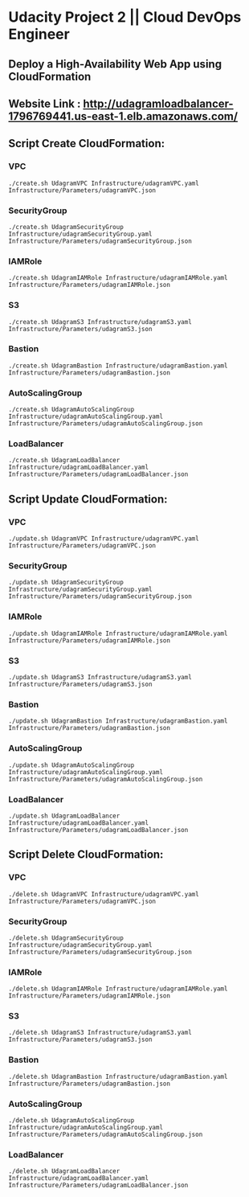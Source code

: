 # Udacity Project 2 || Cloud DevOps Engineer

## Deploy a High-Availability Web App using CloudFormation

## Website Link : http://udagramloadbalancer-1796769441.us-east-1.elb.amazonaws.com/

## Script Create CloudFormation:

### VPC
	./create.sh UdagramVPC Infrastructure/udagramVPC.yaml Infrastructure/Parameters/udagramVPC.json

### SecurityGroup
	./create.sh UdagramSecurityGroup Infrastructure/udagramSecurityGroup.yaml Infrastructure/Parameters/udagramSecurityGroup.json

### IAMRole
	./create.sh UdagramIAMRole Infrastructure/udagramIAMRole.yaml Infrastructure/Parameters/udagramIAMRole.json

### S3
	./create.sh UdagramS3 Infrastructure/udagramS3.yaml Infrastructure/Parameters/udagramS3.json

### Bastion
	./create.sh UdagramBastion Infrastructure/udagramBastion.yaml Infrastructure/Parameters/udagramBastion.json

### AutoScalingGroup
	./create.sh UdagramAutoScalingGroup Infrastructure/udagramAutoScalingGroup.yaml Infrastructure/Parameters/udagramAutoScalingGroup.json

### LoadBalancer
	./create.sh UdagramLoadBalancer Infrastructure/udagramLoadBalancer.yaml Infrastructure/Parameters/udagramLoadBalancer.json
	
## Script Update CloudFormation:

### VPC
	./update.sh UdagramVPC Infrastructure/udagramVPC.yaml Infrastructure/Parameters/udagramVPC.json

### SecurityGroup
	./update.sh UdagramSecurityGroup Infrastructure/udagramSecurityGroup.yaml Infrastructure/Parameters/udagramSecurityGroup.json

### IAMRole
	./update.sh UdagramIAMRole Infrastructure/udagramIAMRole.yaml Infrastructure/Parameters/udagramIAMRole.json

### S3
	./update.sh UdagramS3 Infrastructure/udagramS3.yaml Infrastructure/Parameters/udagramS3.json

### Bastion
	./update.sh UdagramBastion Infrastructure/udagramBastion.yaml Infrastructure/Parameters/udagramBastion.json

### AutoScalingGroup
	./update.sh UdagramAutoScalingGroup Infrastructure/udagramAutoScalingGroup.yaml Infrastructure/Parameters/udagramAutoScalingGroup.json

### LoadBalancer
	./update.sh UdagramLoadBalancer Infrastructure/udagramLoadBalancer.yaml Infrastructure/Parameters/udagramLoadBalancer.json

## Script Delete CloudFormation:

### VPC
	./delete.sh UdagramVPC Infrastructure/udagramVPC.yaml Infrastructure/Parameters/udagramVPC.json

### SecurityGroup
	./delete.sh UdagramSecurityGroup Infrastructure/udagramSecurityGroup.yaml Infrastructure/Parameters/udagramSecurityGroup.json

### IAMRole
	./delete.sh UdagramIAMRole Infrastructure/udagramIAMRole.yaml Infrastructure/Parameters/udagramIAMRole.json

### S3
	./delete.sh UdagramS3 Infrastructure/udagramS3.yaml Infrastructure/Parameters/udagramS3.json

### Bastion
	./delete.sh UdagramBastion Infrastructure/udagramBastion.yaml Infrastructure/Parameters/udagramBastion.json

### AutoScalingGroup
	./delete.sh UdagramAutoScalingGroup Infrastructure/udagramAutoScalingGroup.yaml Infrastructure/Parameters/udagramAutoScalingGroup.json

### LoadBalancer
	./delete.sh UdagramLoadBalancer Infrastructure/udagramLoadBalancer.yaml Infrastructure/Parameters/udagramLoadBalancer.json
